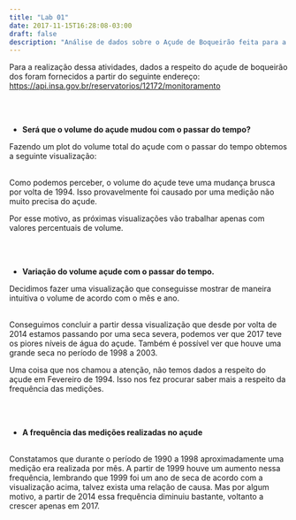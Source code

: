 ```yaml
---
title: "Lab 01"
date: 2017-11-15T16:28:08-03:00
draft: false
description: "Análise de dados sobre o Açude de Boqueirão feita para a disciplina de visualização da informação."
---
```


Para a realização dessa atividades, dados a respeito do açude de boqueirão dos foram
fornecidos a partir do seguinte endereço:
https://api.insa.gov.br/reservatorios/12172/monitoramento

<br><br>
* **Será que o volume do açude mudou com o passar do tempo?**

Fazendo um plot do volume total do açude com o passar do tempo obtemos a seguinte visualização:

<div id="volumetotal" width=300></div>

<br>
Como podemos perceber, o volume do açude teve uma mudança brusca por volta de 1994.
Isso provavelmente foi causado por uma medição não muito precisa do açude.

Por esse motivo, as próximas visualizações vão trabalhar apenas com valores percentuais de volume.

<br><br>
* **Variação do volume açude com o passar do tempo.**

Decidimos fazer uma visualização que conseguisse mostrar de maneira intuitiva o
volume de acordo com o mês e ano.

<div id="volumemesano" width=300></div>

<br>
Conseguimos concluir a partir dessa visualização que desde por volta de 2014 estamos
passando por uma seca severa, podemos ver que 2017 teve os piores níveis de água do açude. Também é possível ver que houve uma grande seca no período
de 1998 a 2003.

Uma coisa que nos chamou a atenção, não temos dados a respeito do açude em Fevereiro de 1994. Isso nos fez procurar saber mais a respeito da frequência das medições.

<br><br>
* **A frequência das medições realizadas no açude**

<div id="countano" width=300></div>

<br>
Constatamos que durante o período de 1990 a 1998 aproximadamente uma medição era realizada por
mês. A partir de 1999 houve um aumento nessa frequência, lembrando que 1999 foi um ano
de seca de acordo com a visualização acima, talvez exista uma relação de causa. Mas por algum motivo, a partir de 2014 essa frequência diminuiu bastante, voltanto a crescer apenas em 2017.

<script src="https://cdnjs.cloudflare.com/ajax/libs/vega/3.0.7/vega.js"></script>
<script src="https://cdnjs.cloudflare.com/ajax/libs/vega-lite/2.0.1/vega-lite.js"></script>
<script src="https://cdnjs.cloudflare.com/ajax/libs/vega-embed/3.0.0-rc7/vega-embed.js"></script>
<script>
    const spec = {
      "$schema": "https://vega.github.io/schema/vega-lite/v2.json",
      "data": {
            "url":"https://api.insa.gov.br/reservatorios/12172/monitoramento",
            "format": {
                "type": "json",
                "property": "volumes",
                "parse": {
                  "DataInformacao": "utc:'%d/%m/%Y'"
                }
            }
      },
      "transform": [
        {"calculate": "100*datum.Volume/datum.VolumePercentual", "as": "VolumeTotal"}
      ],

        "mark": "point",
        "width": 500,
        "height": 300,
        "encoding": {
            "x": {
                "field": "DataInformacao",
                "type": "temporal"
            },
            "y": {
                "field": "VolumeTotal",
                "type": "quantitative"
            }
        }
};
  	vegaEmbed('#volumetotal', spec).catch(console.warn);
</script>

<script>
    const spec2 = {
  "$schema": "https://vega.github.io/schema/vega-lite/v2.json",
  "data": {
        "url":"https://api.insa.gov.br/reservatorios/12172/monitoramento",
        "format": {
            "type": "json",
            "property": "volumes",
            "parse": {
              "DataInformacao": "utc:'%d/%m/%Y'"
            }
        }
  },

    "mark": "circle",
    "width": 450,
    "height": 600,
    "encoding": {
        "x": {
            "field": "DataInformacao",
            "timeUnit": "month",
            "type": "ordinal",
            "axis": {"title": "Mês"}
        },
        "y": {
            "field": "DataInformacao",
            "timeUnit": "year",
            "type": "ordinal",
            "axis": {"title": "Ano"}
        },
        "size": {
          "aggregate": "mean",
          "field": "VolumePercentual",
          "type": "quantitative"
        }
    }

};
  	vegaEmbed('#volumemesano', spec2).catch(console.warn);
</script>

<script>
    const spec3 =   {"$schema": "https://vega.github.io/schema/vega-lite/v2.json",
  "data": {
        "url":"https://api.insa.gov.br/reservatorios/12172/monitoramento",
        "format": {
            "type": "json",
            "property": "volumes",
            "parse": {
              "DataInformacao": "utc:'%d/%m/%Y'"
            }
        }
  },
    "mark": "bar",
  "encoding": {
    "x": {"field": "DataInformacao", "type": "ordinal", "timeUnit": "year"},
    "y": {"aggregate":"count"}
  }
};
  	vegaEmbed('#countano', spec3).catch(console.warn);
</script>
